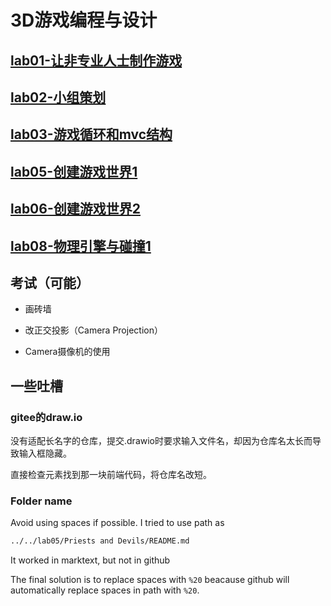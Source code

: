 # 3D游戏编程与设计

## [lab01-让非专业人士制作游戏](https://github.com/ArronVague/3D-Computer-Game-Programming-Laboratory/tree/master/lab01)

## [lab02-小组策划](https://github.com/ArronVague/3D-Computer-Game-Programming-Laboratory/tree/master/lab02)

## [lab03-游戏循环和mvc结构](https://github.com/ArronVague/3D-Computer-Game-Programming-Laboratory/tree/master/lab03)

## [lab05-创建游戏世界1](https://github.com/ArronVague/3D-Computer-Game-Programming-Laboratory/tree/master/lab05/Priests%20and%20Devils)

## [lab06-创建游戏世界2](https://github.com/ArronVague/3D-Computer-Game-Programming-Laboratory/tree/master/lab06/Priests%20and%20Devils-Action%20Separate)

## [lab08-物理引擎与碰撞1](lab08/HitUFO)

## 考试（可能）

- 画砖墙

- 改正交投影（Camera Projection）

- Camera摄像机的使用

## 一些吐槽

### gitee的draw.io

没有适配长名字的仓库，提交.drawio时要求输入文件名，却因为仓库名太长而导致输入框隐藏。

直接检查元素找到那一块前端代码，将仓库名改短。

### Folder name

Avoid using spaces if possible. I tried to use path as

```bash
../../lab05/Priests and Devils/README.md
```

It worked in marktext, but not in github

The final solution is to replace spaces with `%20` beacause github will automatically replace spaces in path with `%20`.
